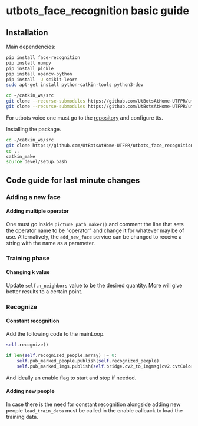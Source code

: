 # utbots_face_recognition basic guide

## Installation

Main dependencies:

```bash
pip install face-recognition
pip install numpy
pip install pickle
pip install opencv-python
pip install -U scikit-learn
sudo apt-get install python-catkin-tools python3-dev
```

```bash
cd ~/catkin_ws/src
git clone --recurse-submodules https://github.com/UtBotsAtHome-UTFPR/utbots_vision.git
git clone --recurse-submodules https://github.com/UtBotsAtHome-UTFPR/utbots_voice.git
```

For utbots voice one must go to the [repository](https://github.com/UtBotsAtHome-UTFPR/utbots_voice?tab=readme-ov-file) and configure tts.

Installing the package.

```bash
cd ~/catkin_ws/src
git clone https://github.com/UtBotsAtHome-UTFPR/utbots_face_recognition.git
cd ..
catkin_make
source devel/setup.bash
```

## Code guide for last minute changes

### Adding a new face

#### Adding multiple operator

One must go inside `picture_path_maker()` and comment the line that sets the operator name to be "operator" and change it for whatever may be of use. Alternatively, the `add_new_face` service can be changed to receive a string with the name as a parameter.

### Training phase

#### Changing k value

Update `self.n_neighbors` value to be the desired quantity. More will give better results to a certain point.

### Recognize

#### Constant recognition

Add the following code to the mainLoop.

```python
self.recognize()

if len(self.recognized_people.array) != 0: 
    self.pub_marked_people.publish(self.recognized_people)
    self.pub_marked_imgs.publish(self.bridge.cv2_to_imgmsg(cv2.cvtColor(self.pub_image, cv2.COLOR_BGR2RGB), encoding="passthrough"))
```

And ideally an enable flag to start and stop if needed.

#### Adding new people

In case there is the need for constant recognition alongside adding new people `load_train_data` must be called in the enable callback to load the training data.
